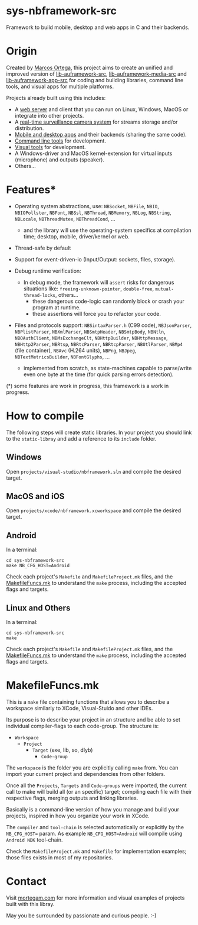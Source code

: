 # sys-nbframework-src

Framework to build mobile, desktop and web apps in C and their backends.

# Origin

Created by [Marcos Ortega](https://mortegam.com/), this project aims to create an unified and improved version of [lib-auframework-src](https://github.com/marcosjom/lib-auframework-src), [lib-auframework-media-src](https://github.com/marcosjom/lib-auframework-media-src) and [lib-auframework-app-src](https://github.com/marcosjom/lib-auframework-app-src) for coding and building libraries, command line tools, and visual apps for multiple platforms.

Projects already built using this includes:

- A [web server](https://github.com/marcosjom/sys-tocatl-webserver-src) and client that you can run on Linux, Windows, MacOS or integrate into other projects.
- A [real-time surveillance camera system](https://github.com/marcosjom/sys-thinstream-src) for streams storage and/or distribution.
- [Mobile and desktop apps](https://mortegam.com/) and their backends (sharing the same code).
- [Command line tools](https://github.com/marcosjom/sys-devtools-src) for development.
- [Visual tools](https://github.com/marcosjom/sys-noteu-src) for development.
- A Windows-driver and MacOS kernel-extension for virtual inputs (microphone) and outputs (speaker).
- Others...

# Features*

- Operating system abstractions, use: `NBSocket`, `NBFile`, `NBIO`, `NBIOPollster`, `NBFont`, `NBSsl`, `NBThread`, `NBMemory`, `NBLog`, `NBString`, `NBLocale`, `NBThreadMutex`, `NBThreadCond`, ...
  - and the library will use the operating-system specifics at compilation time; desktop, mobile, driver/kernel or web.

- Thread-safe by default

- Support for event-driven-io (Input/Output: sockets, files, storage). 

- Debug runtime verification:
  - In debug mode, the framework will `assert` risks for dangerous situations like: `freeing-unknown-pointer`, `double-free`, `mutual-thread-locks`, others...
    - these dangerous code-logic can randomly block or crash your program at runtime.
    - these assertions will force you to refactor your code.

- Files and protocols support: `NBSintaxParser.h` (C99 code), `NBJsonParser`, `NBPlistParser`, `NBXmlParser`, `NBSmtpHeader`, `NBSmtpBody`, `NBNtln`, `NBOAuthClient`, `NBMsExchangeClt`, `NBHttpBuilder`, `NBHttpMessage`, `NBHttp2Parser`, `NBRtsp`, `NBRtcParser`, `NBRtcpParser`, `NBUtlParser`, `NBMp4` (file container), `NBAvc` (H.264 units), `NBPng`, `NBJpeg`, `NBTextMetricsBuilder`, `NBFontGlyphs`, ...
  - implemented from scratch, as state-machines capable to parse/write even one byte at the time (for quick parsing errors detection).

(*) some features are work in progress, this framework is a work in progress.

# How to compile

The following steps will create static libraries. In your project you should link to the `static-libray` and add a reference to its `include` folder.

## Windows

Open `projects/visual-studio/nbframework.sln` and compile the desired target.

## MacOS and iOS

Open `projects/xcode/nbframework.xcworkspace` and compile the desired target.

## Android

In a terminal:

```
cd sys-nbframework-src
make NB_CFG_HOST=Android
```

Check each project's `Makefile` and `MakefileProject.mk` files, and the [MakefileFuncs.mk](https://github.com/marcosjom/sys-nbframework-src?tab=readme-ov-file#makefilefuncsmk) to understand the `make` process, including the accepted flags and targets. 

## Linux and Others

In a terminal:

```
cd sys-nbframework-src
make
```

Check each project's `Makefile` and `MakefileProject.mk` files, and the [MakefileFuncs.mk](https://github.com/marcosjom/sys-nbframework-src?tab=readme-ov-file#makefilefuncsmk) to understand the `make` process, including the accepted flags and targets.

# MakefileFuncs.mk

This is a `make` file containing functions that allows you to describe a workspace similarly to XCode, Visual-Stuido and other IDEs.

Its purpose is to describe your project in an structure and be able to set individual compiler-flags to each code-group. The structure is:

- `Workspace`
  - `Project`
    - `Target` (exe, lib, so, dlyb)
      - `Code-group`

The `workspace` is the folder you are explicitly calling `make` from. You can import your current project and dependencies from other folders.

Once all the `Projects`, `Targets` and `Code-groups` were imported, the current call to make will build all (or an specific) target; compiling each file with their respective flags, merging outputs and linking libraries.

Basically is a command-line version of how you manage and build your projects, inspired in how you organize your work in XCode.

The `compiler` and `tool-chain` is selected automatically or explicitly by the `NB_CFG_HOST=` param. As example `NB_CFG_HOST=Android` will compile using `Android NDK` tool-chain.

Check the `MakefileProject.mk` and `Makefile` for implementation examples; those files exists in most of my repositories.

# Contact

Visit [mortegam.com](https://mortegam.com/) for more information and visual examples of projects built with this libray.

May you be surrounded by passionate and curious people. :-)
